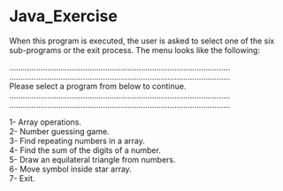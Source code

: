 # Java_Exercise

When this program is executed, the user is asked to select one of the six sub-programs or the exit process. The menu looks like the following:<br />

...................................................................................................<br />
...................................................................................................<br />
Please select a program from below to continue.<br />
...................................................................................................<br />
...................................................................................................<br />

1- Array operations.<br />
2- Number guessing game. <br />
3- Find repeating numbers in a array.<br />
4- Find the sum of the digits of a number. <br />
5- Draw an equilateral triangle from numbers. <br />
6- Move symbol inside star array.<br />
7- Exit.<br />
